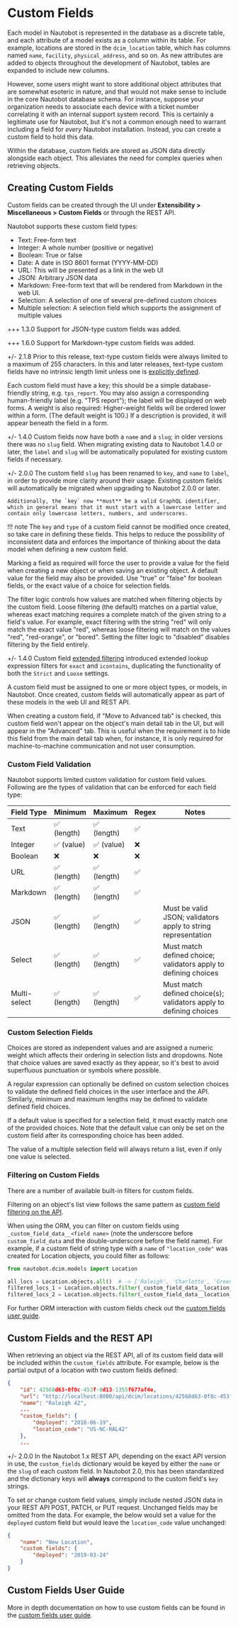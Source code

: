 # Custom Fields

Each model in Nautobot is represented in the database as a discrete table, and each attribute of a model exists as a column within its table. For example, locations are stored in the `dcim_location` table, which has columns named `name`, `facility`, `physical_address`, and so on. As new attributes are added to objects throughout the development of Nautobot, tables are expanded to include new columns.

However, some users might want to store additional object attributes that are somewhat esoteric in nature, and that would not make sense to include in the core Nautobot database schema. For instance, suppose your organization needs to associate each device with a ticket number correlating it with an internal support system record. This is certainly a legitimate use for Nautobot, but it's not a common enough need to warrant including a field for _every_ Nautobot installation. Instead, you can create a custom field to hold this data.

Within the database, custom fields are stored as JSON data directly alongside each object. This alleviates the need for complex queries when retrieving objects.

## Creating Custom Fields

Custom fields can be created through the UI under **Extensibility > Miscellaneous > Custom Fields** or through the REST API.

Nautobot supports these custom field types:

* Text: Free-form text
* Integer: A whole number (positive or negative)
* Boolean: True or false
* Date: A date in ISO 8601 format (YYYY-MM-DD)
* URL: This will be presented as a link in the web UI
* JSON: Arbitrary JSON data
* Markdown: Free-form text that will be rendered from Markdown in the web UI.
* Selection: A selection of one of several pre-defined custom choices
* Multiple selection: A selection field which supports the assignment of multiple values

+++ 1.3.0
    Support for JSON-type custom fields was added.

+++ 1.6.0
    Support for Markdown-type custom fields was added.

+/- 2.1.8
    Prior to this release, text-type custom fields were always limited to a maximum of 255 characters. In this and later releases, text-type custom fields have no intrinsic length limit unless one is [explicitly defined](#custom-field-validation).

Each custom field must have a key; this should be a simple database-friendly string, e.g. `tps_report`. You may also assign a corresponding human-friendly label (e.g. "TPS report"); the label will be displayed on web forms. A weight is also required: Higher-weight fields will be ordered lower within a form. (The default weight is 100.) If a description is provided, it will appear beneath the field in a form.

+/- 1.4.0
    Custom fields now have both a `name` and a `slug`; in older versions there was no `slug` field. When migrating existing data to Nautobot 1.4.0 or later, the `label` and `slug` will be automatically populated for existing custom fields if necessary.

+/- 2.0.0
    The custom field `slug` has been renamed to `key`, and `name` to `label`, in order to provide more clarity around their usage. Existing custom fields will automatically be migrated when upgrading to Nautobot 2.0.0 or later.

    Additionally, the `key` now **must** be a valid GraphQL identifier, which in general means that it must start with a lowercase letter and contain only lowercase letters, numbers, and underscores.

!!! note
    The `key` and `type` of a custom field cannot be modified once created, so take care in defining these fields. This helps to reduce the possibility of inconsistent data and enforces the importance of thinking about the data model when defining a new custom field.

Marking a field as required will force the user to provide a value for the field when creating a new object or when saving an existing object. A default value for the field may also be provided. Use "true" or "false" for boolean fields, or the exact value of a choice for selection fields.

The filter logic controls how values are matched when filtering objects by the custom field. Loose filtering (the default) matches on a partial value, whereas exact matching requires a complete match of the given string to a field's value. For example, exact filtering with the string "red" will only match the exact value "red", whereas loose filtering will match on the values "red", "red-orange", or "bored". Setting the filter logic to "disabled" disables filtering by the field entirely.

+/- 1.4.0
    Custom field [extended filtering](./rest-api/filtering.md#lookup-expressions) introduced extended lookup expression filters for `exact` and `icontains`, duplicating the functionality of both the `Strict` and `Loose` settings.

A custom field must be assigned to one or more object types, or models, in Nautobot. Once created, custom fields will automatically appear as part of these models in the web UI and REST API.

When creating a custom field, if "Move to Advanced tab" is checked, this custom field won't appear on the object's main detail tab in the UI, but will appear in the "Advanced" tab. This is useful when the requirement is to hide this field from the main detail tab when, for instance, it is only required for machine-to-machine communication and not user consumption.

### Custom Field Validation

Nautobot supports limited custom validation for custom field values. Following are the types of validation that can be enforced for each field type:

| Field Type   | Minimum     | Maximum     | Regex | Notes                                                              |
| ------------ | ----------- | ----------- | ----- | ------------------------------------------------------------------ |
| Text         | ✅ (length) | ✅ (length) | ✅    |                                                                    |
| Integer      | ✅ (value)  | ✅ (value)  | ❌    |                                                                    |
| Boolean      | ❌          | ❌          | ❌    |                                                                    |
| URL          | ✅ (length) | ✅ (length) | ✅    |                                                                    |
| Markdown     | ✅ (length) | ✅ (length) | ✅    |                                                                    |
| JSON         | ✅ (length) | ✅ (length) | ✅    | Must be valid JSON; validators apply to string representation      |
| Select       | ✅ (length) | ✅ (length) | ✅    | Must match defined choice; validators apply to defining choices    |
| Multi-select | ✅ (length) | ✅ (length) | ✅    | Must match defined choice(s); validators apply to defining choices |

### Custom Selection Fields

Choices are stored as independent values and are assigned a numeric weight which affects their ordering in selection lists and dropdowns. Note that choice values are saved exactly as they appear, so it's best to avoid superfluous punctuation or symbols where possible.

A regular expression can optionally be defined on custom selection choices to validate the defined field choices in the user interface and the API. Similarly, minimum and maximum lengths may be defined to validate defined field choices.

If a default value is specified for a selection field, it must exactly match one of the provided choices. Note that the default value can only be set on the custom field after its corresponding choice has been added.

The value of a multiple selection field will always return a list, even if only one value is selected.

### Filtering on Custom Fields

There are a number of available built-in filters for custom fields.

Filtering on an object's list view follows the same pattern as [custom field filtering on the API](./rest-api/filtering.md#filtering-by-custom-field).

When using the ORM, you can filter on custom fields using `_custom_field_data__<field name>` (note the underscore before `custom_field_data` and the double-underscore before the field name). For example, if a custom field of string type with a `name` of  `"location_code"` was created for Location objects, you could filter as follows:

```python
from nautobot.dcim.models import Location

all_locs = Location.objects.all()  # -> ['Raleigh', 'Charlotte', 'Greensboro']
filtered_locs_1 = Location.objects.filter(_custom_field_data__location_code="US-NC-RAL42")  # -> ['Raleigh']
filtered_locs_2 = Location.objects.filter(_custom_field_data__location_code__in=["US-NC-RAL42", "US-NC-CLT22"])  # -> ['Raleigh', 'Charlotte']
```

For further ORM interaction with custom fields check out the [custom fields user guide](../../user-guide/feature-guides/custom-fields.md).

## Custom Fields and the REST API

When retrieving an object via the REST API, all of its custom field data will be included within the `custom_fields` attribute. For example, below is the partial output of a location with two custom fields defined:

```json
{
    "id": 42568d63-0f8c-453f-8d13-1355f677af4e,
    "url": "http://localhost:8080/api/dcim/locations/42568d63-0f8c-453f-8d13-1355f677af4e/",
    "name": "Raleigh 42",
    ...
    "custom_fields": {
        "deployed": "2018-06-19",
        "location_code": "US-NC-RAL42"
    },
    ...
```

+/- 2.0.0
    In the Nautobot 1.x REST API, depending on the exact API version in use, the `custom_fields` dictionary would be keyed by either the `name` or the `slug` of each custom field. In Nautobot 2.0, this has been standardized and the dictionary keys will **always** correspond to the custom field's `key` strings.

To set or change custom field values, simply include nested JSON data in your REST API POST, PATCH, or PUT request. Unchanged fields may be omitted from the data. For example, the below would set a value for the `deployed` custom field but would leave the `location_code` value unchanged:

```json
{
    "name": "New Location",
    "custom_fields": {
        "deployed": "2019-03-24"
    }
}
```

## Custom Fields User Guide

More in depth documentation on how to use custom fields can be found in the [custom fields user guide](../feature-guides/custom-fields.md).
